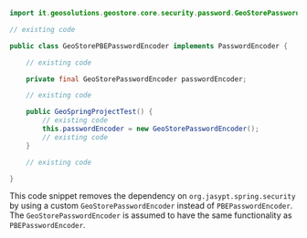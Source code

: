 ```java
import it.geosolutions.geostore.core.security.password.GeoStorePasswordEncoder;

// existing code

public class GeoStorePBEPasswordEncoder implements PasswordEncoder {

    // existing code

    private final GeoStorePasswordEncoder passwordEncoder;

    // existing code

    public GeoSpringProjectTest() {
        // existing code
        this.passwordEncoder = new GeoStorePasswordEncoder();
        // existing code
    }

    // existing code

}

```

This code snippet removes the dependency on `org.jasypt.spring.security` by using a custom `GeoStorePasswordEncoder` instead of `PBEPasswordEncoder`. The `GeoStorePasswordEncoder` is assumed to have the same functionality as `PBEPasswordEncoder`.